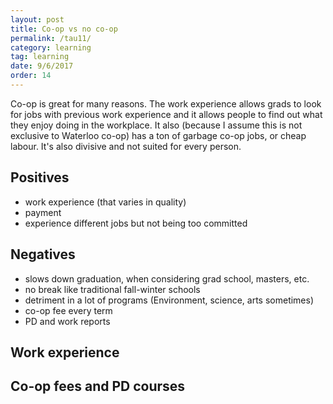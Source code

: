 ```yaml
---
layout: post
title: Co-op vs no co-op
permalink: /tau11/
category: learning
tag: learning
date: 9/6/2017
order: 14
---
```


Co-op is great for many reasons. The work experience allows grads to look for jobs with previous work experience and it allows people to find out what they enjoy doing in the workplace. It also (because I assume this is not exclusive to Waterloo co-op) has a ton of garbage co-op jobs, or cheap labour. It's also divisive and not suited for every person.

## Positives

- work experience (that varies in quality)
- payment
- experience different jobs but not being too committed

## Negatives

- slows down graduation, when considering grad school, masters, etc.
- no break like traditional fall-winter schools
- detriment in a lot of programs (Environment, science, arts sometimes)
- co-op fee every term
- PD and work reports

## Work experience


## Co-op fees and PD courses
